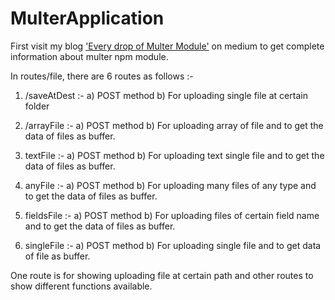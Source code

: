 # MulterApplication

First visit my blog ['Every drop of Multer Module'](https://medium.com/@rajkothari634) on medium to get complete information about multer npm module.

In routes/file, there are 6 routes as follows :-

1) /saveAtDest :-
a) POST method
b) For uploading single file at certain folder

2) /arrayFile :-
a) POST method
b) For uploading array of file and to get the data of files as buffer.

3) textFile :-
a) POST method
b) For uploading text single file and to get the data of files as buffer.

4) anyFile :- 
a) POST method
b) For uploading many files of any type and to get the data of files as buffer.

5) fieldsFile :-
a) POST method
b) For uploading files of certain field name and to get the data of files as buffer.

6) singleFile :-
a) POST method
b) For uploading single file and to get data of file as buffer.

One route is for showing uploading file at certain path and other routes to show different functions available.
